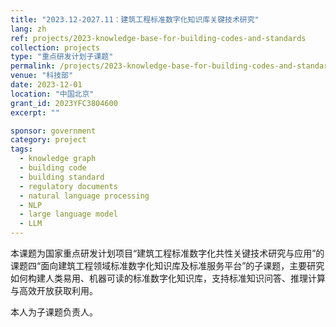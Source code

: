 ```yaml
---
title: "2023.12-2027.11：建筑工程标准数字化知识库关键技术研究"
lang: zh
ref: projects/2023-knowledge-base-for-building-codes-and-standards
collection: projects
type: "重点研发计划子课题"
permalink: /projects/2023-knowledge-base-for-building-codes-and-standards
venue: "科技部"
date: 2023-12-01
location: "中国北京"
grant_id: 2023YFC3804600
excerpt: ""

sponsor: government
category: project
tags: 
  - knowledge graph
  - building code
  - building standard
  - regulatory documents
  - natural language processing
  - NLP
  - large language model
  - LLM
---
```


本课题为国家重点研发计划项目“建筑工程标准数字化共性关键技术研究与应用”的课题四“面向建筑工程领域标准数字化知识库及标准服务平台”的子课题，主要研究如何构建人类易用、机器可读的标准数字化知识库，支持标准知识问答、推理计算与高效开放获取利用。

本人为子课题负责人。